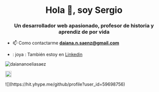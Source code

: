 <h1 align="center">Hola 👋, soy Sergio</h1>
<h3 align="center">Un desarrollador web apasionado, profesor de historia y aprendiz de por vida</h3>

- 📫 Como contactarme **daiana.n.saenz@gmail.com**

-  : joya : También estoy en [ Linkedin ](https://www.linkedin.com/in/daiana-noelia-saenz/)

</p>

  <img src="https://github-readme-stats.vercel.app/api?username=daianasaenz&show_icons=true" alt="daiananoeliasaez" />
</p>
 
<p align="centro">
<a href="https://www.linkedin.com/es/daiana-noelia-saenz/" target="blank"><img align="center" src="https://cdn.jsdelivr.net/ npm/simple-icons@3.0.1/icons/linkedin.svg" alt="https://www.linkedin.com/in/daiana-noelia-saenz/" height="20" width="20" /> </a>

</p>
![](https://hit.yhype.me/github/profile?user_id=59698756)
